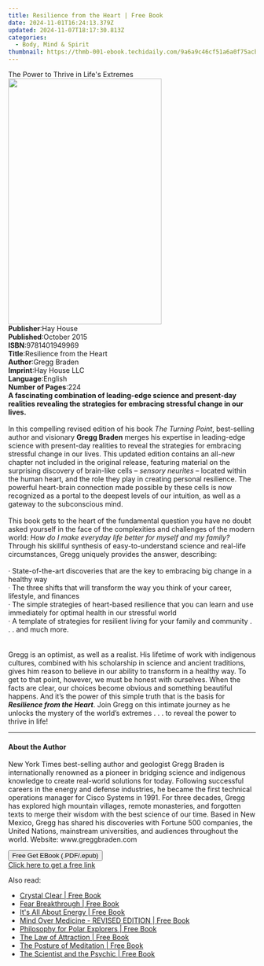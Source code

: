 ```yaml
---
title: Resilience from the Heart | Free Book
date: 2024-11-01T16:24:13.379Z
updated: 2024-11-07T18:17:30.813Z
categories:
  - Body, Mind & Spirit
thumbnail: https://thmb-001-ebook.techidaily.com/9a6a9c46cf51a6a0f75acb81ca1e951a8696723846a9908552d65fb73d064c5a.jpg
---
```

<main id="book-container">
  <div class="flex flex-col">
    <div class="book-brief flex-1 py-6 px-4 sm:p-6 md:py-10 md:px-8">
      <!-- brief-->
      <div class="book-brief-main">The Power to Thrive in Life's Extremes</div>
    </div>
    <div
      class="book-meta-info flex-1 grid gap-4 col-start-1 col-end-3 row-start-1 sm:mb-6 sm:grid-cols-4 lg:gap-6 lg:col-start-2 lg:row-end-6 lg:row-span-6 lg:mb-0"
    >
      <div
        class="book-meta-info-left place-content-center mt-4 p-4 text-sm leading-6 col-start-2 col-span-2 dark:text-slate-400"
      >
        <img
          class="w-full h-500 object-cover rounded-lg sm:h-255 sm:col-span-2 lg:col-span-full"
          src="https://img-001-ebook.techidaily.com/bc280a1c7836592bfa09e16c6f706200572993358005279759afdea963f7e2ec.jpg"
          alt=""
          width="312"
          height="500"
        />
      </div>
      <div
        class="book-meta-info-right mt-2 col-start-1 row-start-2 col-span-3 self-center"
      >
        <!-- meta data  -->
        <div class="flex flex-col px-4 md:px-8">
          <div class="flex-1">
            <strong>Publisher</strong>:<span class="px-2">Hay House</span>
          </div>
          <div class="flex-1">
            <strong>Published</strong>:<span class="px-2">October 2015</span>
          </div>
          <div class="flex-1">
            <strong>ISBN</strong>:<span class="px-2">9781401949969</span>
          </div>
          <div class="flex-1">
            <strong>Title</strong>:<span class="px-2"
              >Resilience from the Heart</span
            >
          </div>
          <div class="flex-1">
            <strong>Author</strong>:<span class="px-2">Gregg Braden</span>
          </div>
          <div class="flex-1">
            <strong>Imprint</strong>:<span class="px-2">Hay House LLC</span>
          </div>
          <div class="flex-1">
            <strong>Language</strong>:<span class="px-2">English</span>
          </div>
          <div class="flex-1">
            <strong>Number of Pages</strong>:<span class="px-2">224</span>
          </div>
        </div>
      </div>
    </div>
    <div class="book-description flex-1 py-6 px-4 sm:p-6 md:py-10 md:px-8">
      <div class="book-description-main">
        <div accordion-content="" id="description">
          <b
            >A fascinating combination of leading-edge science and present-day
            realities revealing the strategies for embracing stressful change in
            our lives.<br /></b
          ><br />In this compelling revised edition of his book
          <i>The Turning Point</i>, best-selling author and visionary
          <b>Gregg Braden</b> merges his expertise in leading-edge science with
          present-day realities to reveal the strategies for embracing stressful
          change in our lives. This updated edition contains an all-new chapter
          not included in the original release, featuring material on the
          surprising discovery of brain-like cells – <i>sensory neurites</i> –
          located within the human heart, and the role they play in creating
          personal resilience. The powerful heart-brain connection made possible
          by these cells is now recognized as a portal to the deepest levels of
          our intuition, as well as a gateway to the subconscious mind.<br /><br />This
          book gets to the heart of the fundamental question you have no doubt
          asked yourself in the face of the complexities and challenges of the
          modern world:
          <i>How do I make everyday life better for myself and my family?</i>
          Through his skillful synthesis of easy-to-understand science and
          real-life circumstances, Gregg uniquely provides the answer,
          describing:<br /><br />· State-of-the-art discoveries that are the key
          to embracing big change in a healthy way<br />· The three shifts that
          will transform the way you think of your career, lifestyle, and
          finances<br />· The simple strategies of heart-based resilience that
          you can learn and use immediately for optimal health in our stressful
          world<br />· A template of strategies for resilient living for your
          family and community . . . and much more.<br /><br /><br />Gregg is an
          optimist, as well as a realist. His lifetime of work with indigenous
          cultures, combined with his scholarship in science and ancient
          traditions, gives him reason to believe in our ability to transform in
          a healthy way. To get to that point, however, we must be honest with
          ourselves. When the facts are clear, our choices become obvious and
          something beautiful happens. And it’s the power of this simple truth
          that is the basis for <b><i>Resilience from the Heart</i></b
          >. Join Gregg on this intimate journey as he unlocks the mystery of
          the world’s extremes . . . to reveal the power to thrive in life!
        </div>
        <div class="accordion-fader"></div>
      </div>
    </div>
    <div class="book-excerpts flex-1 py-6 px-4 sm:p-6 md:py-10 md:px-8">
      <!-- excerpts-->
      <div class="book-excerpts-main">
        <hr />
        <h4 class="placeholder placeholder-heading">
          <span>About the Author</span>
        </h4>
        <p>
          New York Times best-selling author and geologist Gregg Braden is
          internationally renowned as a pioneer in bridging science and
          indigenous knowledge to create real-world solutions for today.
          Following successful careers in the energy and defense industries, he
          became the first technical operations manager for Cisco Systems in
          1991. For three decades, Gregg has explored high mountain villages,
          remote monasteries, and forgotten texts to merge their wisdom with the
          best science of our time. Based in New Mexico, Gregg has shared his
          discoveries with Fortune 500 companies, the United Nations, mainstream
          universities, and audiences throughout the world. Website:
          www.greggbraden.com
        </p>
      </div>
    </div>
    <div
      class="book-about-author flex-1 py-6 px-4 sm:p-6 md:py-10 md:px-8"
    ></div>
    <div class="book-free-get flex-1 py-6 px-4 sm:p-6 md:py-10 md:px-8">
      <button
        id="btn-free-get"
        class="bg-blue-500 hover:bg-blue-700 text-white font-bold py-2 px-4 rounded"
      >
        Free Get EBook (.PDF/.epub)
      </button>
      <div id="countdown-display" class="px-2 text-lg mt-2"></div>
      <a
        id="free-link"
        class="hidden bg-blue-500 hover:bg-blue-700 text-white font-bold py-2 px-4 rounded"
        href="https://www.ebooks.com/en-us/book/96317443/resilience-from-the-heart/gregg-braden/"
        target="_blank"
        >Click here to get a free link</a
      >
    </div>
    <script>
      let countdownTime = 0;
      let countdownInterval = null;
      document
        .getElementById('btn-free-get')
        .addEventListener('click', startCountdown);
      function startCountdown() {
        countdownTime = new Date().getTime() + 60000 * 3;
        countdownInterval = setInterval(updateCountdown, 1000);
        document.getElementById('btn-free-get').disabled = true;
        document
          .getElementById('btn-free-get')
          .classList.add('bg-gray-500', 'cursor-not-allowed');
      }
      function updateCountdown() {
        let currentTime = new Date().getTime();
        let timeLeft = countdownTime - currentTime;
        let secondsLeft = Math.floor(timeLeft / 1000);
        document.getElementById('countdown-display').innerHTML =
          `Remaining time: ${secondsLeft} seconds.`;
        if (secondsLeft <= 0) {
          clearInterval(countdownInterval);
          document.getElementById('btn-free-get').classList.add('hidden');
          document.getElementById('free-link').classList.remove('hidden');
          document.getElementById('countdown-display').innerHTML = '';
        }
      }
    </script>
  </div>
</main>

<ins class="adsbygoogle"
      style="display:block"
      data-ad-client="ca-pub-7571918770474297"
      data-ad-slot="8358498916"
      data-ad-format="auto"
      data-full-width-responsive="true"></ins>
    

<span class="atpl-alsoreadstyle">Also read:</span>
<div><ul>
<li><a href="https://novels-ebooks.techidaily.com/209966770-9781683692041-crystal-clear/"><u>Crystal Clear | Free Book</u></a></li>
<li><a href="https://novels-ebooks.techidaily.com/209962956-9781775230069-fear-breakthrough/"><u>Fear Breakthrough | Free Book</u></a></li>
<li><a href="https://novels-ebooks.techidaily.com/209962960-9781989840078-its-all-about-energy/"><u>It's All About Energy | Free Book</u></a></li>
<li><a href="https://novels-ebooks.techidaily.com/209966785-9781401961251-mind-over-medicine-revised-edition/"><u>Mind Over Medicine - REVISED EDITION | Free Book</u></a></li>
<li><a href="https://novels-ebooks.techidaily.com/209966739-9781524749125-philosophy-for-polar-explorers/"><u>Philosophy for Polar Explorers | Free Book</u></a></li>
<li><a href="https://novels-ebooks.techidaily.com/209963645-9781615649082-the-law-of-attraction/"><u>The Law of Attraction | Free Book</u></a></li>
<li><a href="https://novels-ebooks.techidaily.com/209966774-9780834842915-the-posture-of-meditation/"><u>The Posture of Meditation | Free Book</u></a></li>
<li><a href="https://novels-ebooks.techidaily.com/209966743-9780735276833-the-scientist-and-the-psychic/"><u>The Scientist and the Psychic | Free Book</u></a></li>
</ul></div>

